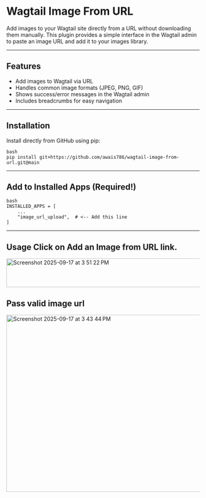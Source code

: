 
# Wagtail Image From URL

Add images to your Wagtail site directly from a URL without downloading them manually.
This plugin provides a simple interface in the Wagtail admin to paste an image URL and add it to your images library.

---

## Features

- Add images to Wagtail via URL
- Handles common image formats (JPEG, PNG, GIF)
- Shows success/error messages in the Wagtail admin
- Includes breadcrumbs for easy navigation

---

## Installation

Install directly from GitHub using pip:

```
bash
pip install git+https://github.com/awais786/wagtail-image-from-url.git@main
```

---
## Add to Installed Apps (Required!)

```
bash
INSTALLED_APPS = [
    ...
    "image_url_upload",  # <-- Add this line
]
```

---
## Usage Click on Add an Image from URL link.

<img width="693" height="75" alt="Screenshot 2025-09-17 at 3 51 22 PM" src="https://github.com/user-attachments/assets/f7b76caa-c349-4b9e-8205-1c6cedff71a9" />

## Pass valid image url

<img width="1249" height="462" alt="Screenshot 2025-09-17 at 3 43 44 PM" src="https://github.com/user-attachments/assets/639dd436-bde7-4bf4-bac0-dd710a63e728" />

